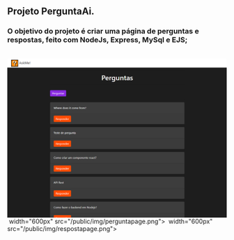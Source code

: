 ## Projeto PerguntaAi.
### O objetivo do projeto é criar uma página de perguntas e respostas, feito com NodeJs, Express, MySql e EJS;
<br/>

<img align = center width="600px" src="/public/img/askmeHome2.png">
<img <center> width="600px" src="/public/img/perguntapage.png">
<img <center> width="600px" src="/public/img/respostapage.png">
                                                     
                                                
